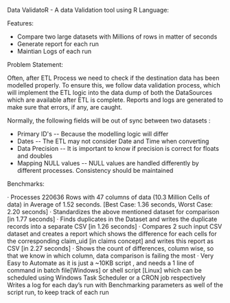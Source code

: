 Data ValidatoR - A data Validation tool using R Language:

Features:

- Compare two large datasets with Millions of rows in matter of seconds
- Generate report for each run
- Maintian Logs of each run

Problem Statement:

Often, after ETL Process we need to check if the destination data has been modelled properly. To ensure this, we follow data validation process, which will implement the ETL logic into the data dump of both the DataSources which are available after ETL is complete. Reports and logs are generated to make sure that errors, if any, are caught.

Normally, the following fields will be out of sync between two datasets :

- Primary ID's
	-- Because the modelling logic will differ
- Dates
	-- The ETL may not consider Date and Time when converting
- Data Precision
	-- It is important to know if precision is correct for floats and doubles
- Mapping NULL values
	-- NULL values are handled differently by different processes. Consistency should be maintained


Benchmarks:

· Processes 220636 Rows with 47 columns of data (10.3 Million Cells of data) in Average of 1.52 seconds. [Best Case: 1.36 seconds, Worst Case: 2.20 seconds]
· Standardizes the above mentioned dataset for comparison [in 1.77 seconds]
· Finds duplicates in the Dataset and writes the duplicate records into a separate CSV [in 1.26 seconds]
· Compares 2 such input CSV dataset and creates a report which shows the difference for each cells for the corresponding claim_uid [in claims concept] and writes this report as CSV [in 2.27 seconds]
· Shows the count of differences, column wise, so that we know in which column, data comparison is failing the most
· Very Easy to Automate as it is just a ~10KB script , and needs a 1 line of command in batch file[Windows] or shell script [Linux] which can be scheduled using Windows Task Scheduler or a CRON job respectively
Writes a log for each day’s run with Benchmarking parameters as well of the script run, to keep track of each run 